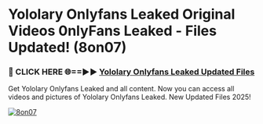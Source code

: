 # Yololary Onlyfans Leaked Original Videos 0nlyFans Leaked - Files Updated! (8on07)

<h3>🔴 CLICK HERE 🌐==►► <a href="https://tinyurl.com/2jnfzry5" rel="nofollow">Yololary Onlyfans Leaked Updated Files</a></h3>

Get Yololary Onlyfans Leaked and all content. Now you can access all videos and pictures of Yololary Onlyfans Leaked. New Updated Files 2025!

[![8on07](https://i.imgur.com/GyGTBgg.gif)](https://tinyurl.com/2jnfzry5)
